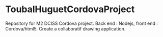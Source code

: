 # ToubalHuguetCordovaProject
Repository for M2 DCISS Cordova project. Back end : Nodejs, front end : Cordova/html5. Create a collaboratif drawing application.
